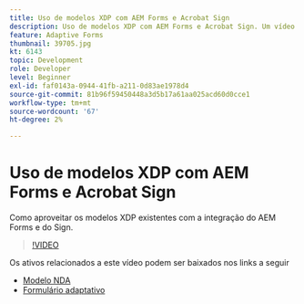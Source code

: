 ```yaml
---
title: Uso de modelos XDP com AEM Forms e Acrobat Sign
description: Uso de modelos XDP com AEM Forms e Acrobat Sign. Um vídeo que detalha o uso de modelos XDP existentes com a integração do AEM Forms e do Sign.
feature: Adaptive Forms
thumbnail: 39705.jpg
kt: 6143
topic: Development
role: Developer
level: Beginner
exl-id: faf0143a-0944-41fb-a211-0d83ae1978d4
source-git-commit: 81b96f59450448a3d5b17a61aa025acd60d0cce1
workflow-type: tm+mt
source-wordcount: '67'
ht-degree: 2%

---
```


# Uso de modelos XDP com AEM Forms e Acrobat Sign

Como aproveitar os modelos XDP existentes com a integração do AEM Forms e do Sign.

>[!VIDEO](https://video.tv.adobe.com/v/39705/?quality=9&learn=on)

Os ativos relacionados a este vídeo podem ser baixados nos links a seguir

* [Modelo NDA](assets/nda-agreement-xdp-template.zip)
* [Formulário adaptativo](assets/nda-agreement-af-with-xdp-template.zip)

